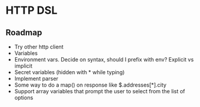 # HTTP DSL

## Roadmap
- Try other http client
- Variables
- Environment vars. Decide on syntax, should I prefix with env? Explicit vs implicit
- Secret variables (hidden with * while typing)
- Implement parser
- Some way to do a map() on response like $.addresses[*].city
- Support array variables that prompt the user to select from the list of options


